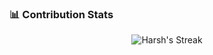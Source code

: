 <h3> &#128202; Contribution Stats</h3>
<p align="center">
  <img alt="Harsh's Streak" src="https://github-readme-streak-stats.herokuapp.com?user=mritunjayagarwal&theme=react&hide_border=true"/>
</p>
